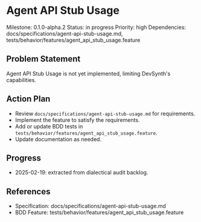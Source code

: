 # Agent API Stub Usage
Milestone: 0.1.0-alpha.2
Status: in progress
Priority: high
Dependencies: docs/specifications/agent-api-stub-usage.md, tests/behavior/features/agent_api_stub_usage.feature

## Problem Statement
Agent API Stub Usage is not yet implemented, limiting DevSynth's capabilities.


## Action Plan
- Review `docs/specifications/agent-api-stub-usage.md` for requirements.
- Implement the feature to satisfy the requirements.
- Add or update BDD tests in `tests/behavior/features/agent_api_stub_usage.feature`.
- Update documentation as needed.

## Progress
- 2025-02-19: extracted from dialectical audit backlog.

## References
- Specification: docs/specifications/agent-api-stub-usage.md
- BDD Feature: tests/behavior/features/agent_api_stub_usage.feature
